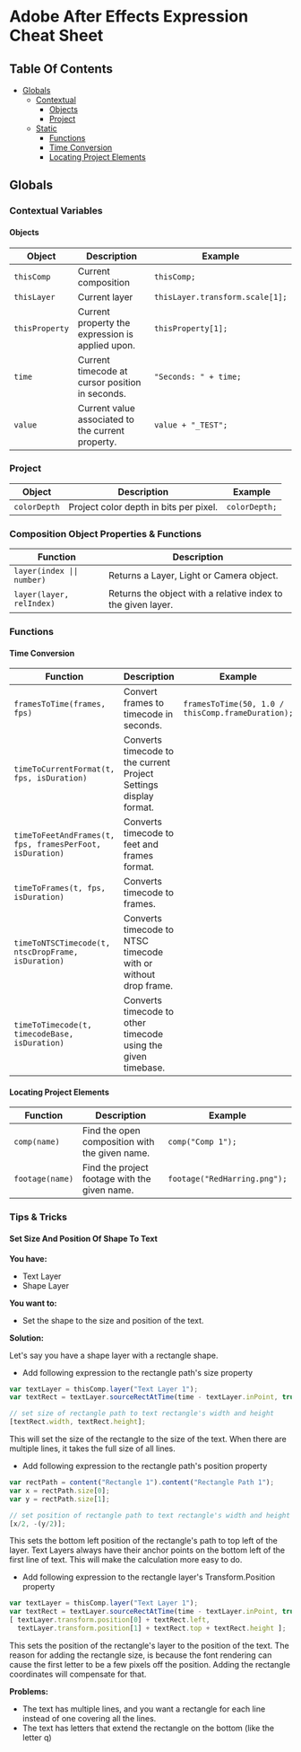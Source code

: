 # Adobe After Effects Expression Cheat Sheet

## Table Of Contents
 - [Globals](#globals)
   - [Contextual](#contextual)
     - [Objects](#objects)
     - [Project](#project)
   - [Static](#static)
     - [Functions](#functions)
      - [Time Conversion](#time-conversion)
      - [Locating Project Elements](#locating-project-elements)


## Globals

### Contextual Variables

#### Objects
Object | Description | Example
------ | ----------- | -------
`thisComp` | Current composition | ```thisComp;```
`thisLayer` | Current layer | ```thisLayer.transform.scale[1];```
`thisProperty` | Current property the expression is applied upon. | ```thisProperty[1];```
`time` | Current timecode at cursor position in seconds. | ```"Seconds: " + time;```
`value` | Current value associated to the current property. | ```value + "_TEST";```

### Project
Object | Description | Example
------ | ----------- | -------
`colorDepth` | Project color depth in bits per pixel. | ```colorDepth;```

### Composition Object Properties & Functions
Function | Description 
-------- | ----------- 
`layer(index \|\| number)` | Returns a Layer, Light or Camera object.
`layer(layer, relIndex)` | Returns the object with a relative index to the given layer.


### Functions

#### Time Conversion

Function | Description | Example
-------- | ----------- | -------
`framesToTime(frames, fps)` | Convert frames to timecode in seconds. | ```framesToTime(50, 1.0 / thisComp.frameDuration);```
`timeToCurrentFormat(t, fps, isDuration)` | Converts timecode to the current Project Settings display format. | |
`timeToFeetAndFrames(t, fps, framesPerFoot, isDuration)` | Converts timecode to feet and frames format. | |
`timeToFrames(t, fps, isDuration)` | Converts timecode to frames. | |
`timeToNTSCTimecode(t, ntscDropFrame, isDuration)` | Converts timecode to NTSC timecode with or without drop frame. | |
`timeToTimecode(t, timecodeBase, isDuration)` | Converts timecode to other timecode using the given timebase. | |

#### Locating Project Elements

Function | Description | Example
-------- | ----------- | -------
`comp(name)` | Find the open composition with the given name. | ```comp("Comp 1");```
`footage(name)` | Find the project footage with the given name. | ```footage("RedHarring.png");```

### Tips & Tricks

#### Set Size And Position Of Shape To Text

**You have:**

* Text Layer
* Shape Layer

**You want to:**

* Set the shape to the size and position of the text.

**Solution:**

Let's say you have a shape layer with a rectangle shape.

* Add following expression to the rectangle path's size property

```javascript
var textLayer = thisComp.layer("Text Layer 1");
var textRect = textLayer.sourceRectAtTime(time - textLayer.inPoint, true);

// set size of rectangle path to text rectangle's width and height
[textRect.width, textRect.height];
```
This will set the size of the rectangle to the size of the text. When there
are multiple lines, it takes the full size of all lines.

* Add following expression to the rectangle path's position property

```javascript
var rectPath = content("Rectangle 1").content("Rectangle Path 1");
var x = rectPath.size[0];
var y = rectPath.size[1];

// set position of rectangle path to text rectangle's width and height
[x/2, -(y/2)];
```
This sets the bottom left position of the rectangle's path to top left of the layer. Text Layers
always have their anchor points on the bottom left of the first line of text.
This will make the calculation more easy to do.

* Add following expression to the rectangle layer's Transform.Position property

```javascript
var textLayer = thisComp.layer("Text Layer 1");
var textRect = textLayer.sourceRectAtTime(time - textLayer.inPoint, true);
[ textLayer.transform.position[0] + textRect.left,
  textLayer.transform.position[1] + textRect.top + textRect.height ];
```
This sets the position of the rectangle's layer to the position of the
text. The reason for adding the rectangle size, is because the font rendering
can cause the first letter to be a few pixels off the position. Adding the
rectangle coordinates will compensate for that.

**Problems:**
* The text has multiple lines, and you want a rectangle for each line instead of
  one covering all the lines.
* The text has letters that extend the rectangle on the bottom (like the letter q)